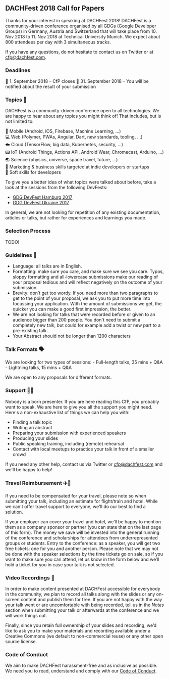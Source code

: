## DACHFest 2018 Call for Papers

Thanks for your interest in speaking at DACHFest 2018! DACHFest is a community-driven conference organised by all GDGs (Google Developer Groups) in Germany, Austria and Switzerland that will take place from 10. Nov 2018 to 11. Nov 2018 at Technical University Munich. We expect about 800 attendees per day with 3 simultaneous tracks.

If you have any questions, do not hesitate to contact us on Twitter or at [cfp@dachfest.com](mailto:cfp@dachfest.com).
  
### Deadlines
   📅 1. September 2018 – CfP  closes 
   📅 31. September 2018 – You will be notified about the result of your submission
   
### Topics 💭

DACHFest is a community-driven conference open to all technologies. We are happy to hear about any topics you might think of! That includes, but is not limited to:
  
📱 Mobile (Android, iOS, Firebase, Machine Learning, ...)  
💻 Web (Polymer, PWAs, Angular, Dart, new standards, tooling, ...)  
☁️ Cloud (TensorFlow, big data, Kubernetes, security, ...)  
📟 IoT (Android Things, Actions API, Android Wear, Chromecast, Arduino, ...)  
🌏 Science (physics, universe, space travel, future, ...)  
💼 Marketing & business skills targeted at indie developers or startups  
🙋 Soft skills for developers

To give you a better idea of what topics were talked about before, take a look at the sessions from the following DevFests:

* [GDG DevFest Hamburg 2017](https://hamburg.devfest.de/schedule/day1)
* [GDG DevFest Ukraine 2017](https://dfua17.firebaseapp.com/schedule/day1)

In general, we are not looking for repetition of any existing documentation, articles or talks, but rather for experiences and learnings you made. 

### Selection Process

TODO!

### Guidelines 📃

- Language: all talks are in English.
- Formatting: make sure you care, and make sure we see you care. Typos, sloppy formatting and all-lowercase submissions make our reading of your proposal tedious and will reflect negatively on the outcome of your submission.
- Brevity: don’t get too wordy. If you need more than two paragraphs to get to the point of your proposal, we ask you to put more time into focussing your application. With the amount of submissions we get, the quicker you can make a good first impression, the better.
- We are not looking for talks that were recorded before or given to an audience bigger than 200 people. You don't need to submit a completely new talk, but could for example add a twist or new part to a pre-existing talk.
- Your Abstract should not be longer than 1200 characters

### Talk Formats 🗣️
   
We are looking for two types of sessions: 
    - Full-length talks, 35 mins + Q&A 
    - Lightning talks, 15 mins + Q&A 

We are open to any proposals for different formats. 

### Support 👩‍💻
    
Nobody is a born presenter. If you are here reading this CfP, you probably want to speak. We are here to give you all the support you might need. Here's a non-exhaustive list of things we can help you with: 
   
* Finding a talk topic
* Writing an abstract
* Preparing your submission with experienced speakers 
* Producing your slides 
* Public speaking training, including (remote) rehearsal
* Contact with local meetups to practice your talk in front of a smaller crowd 

If you need any other help, contact us via Twitter or [cfp@dachfest.com](mailto:cfp@dachfest.com) and we'll be happy to help!

### Travel Reimbursement ✈️🚆
If you need to be compensated for your travel, please note so when submitting your talk, including an estimate for flight/train and hotel. While we can't offer travel support to everyone, we'll do our best to find a solution.
   
If your employer can cover your travel and hotel, we’ll be happy to mention them as a company sponsor or partner (you can state that on the last page of this form). The money we save will be invested into the general running of the conference and scholarships for attendees from underrepresented groups or students.  Entry to the conference: as a speaker, you will get two free tickets: one for you and another person. Please note that we may not be done with the speaker selections by the time tickets go on sale, so if you want to make sure you can attend, let us know in the form below and we’ll hold a ticket for you in case your talk is not selected.
 
### Video Recordings 🎥
In order to make content presented at DACHFest accessible for everybody in the community, we plan to record all talks along with the slides or any on-screen content and publish them for free. If you are not happy with the way your talk went or are uncomfortable with being recorded, tell us in the *Notes* section when submitting your talk or afterwards at the conference and we will work things out. 
   
Finally, since you retain full ownership of your slides and recording, we’d like to ask you to make your materials and recording available under a Creative Commons (we default to non-commercial reuse) or any other open source license. 

### Code of Conduct 
We aim to make DACHFest harassment-free and as inclusive as possible. We need you to read, understand and comply with our [Code of Conduct](/coc). 
